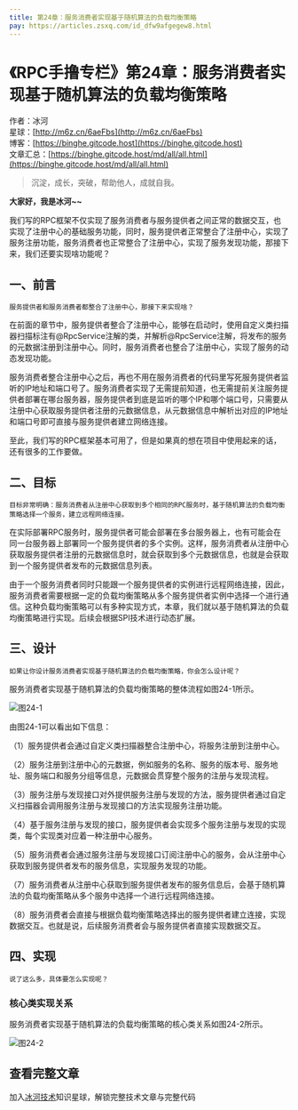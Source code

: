 ```yaml
---
title: 第24章：服务消费者实现基于随机算法的负载均衡策略
pay: https://articles.zsxq.com/id_dfw9afgegew8.html
---
```


# 《RPC手撸专栏》第24章：服务消费者实现基于随机算法的负载均衡策略

作者：冰河
<br/>星球：[http://m6z.cn/6aeFbs](http://m6z.cn/6aeFbs)
<br/>博客：[https://binghe.gitcode.host](https://binghe.gitcode.host)
<br/>文章汇总：[https://binghe.gitcode.host/md/all/all.html](https://binghe.gitcode.host/md/all/all.html)

> 沉淀，成长，突破，帮助他人，成就自我。

**大家好，我是冰河~~**

我们写的RPC框架不仅实现了服务消费者与服务提供者之间正常的数据交互，也实现了注册中心的基础服务功能，同时，服务提供者正常整合了注册中心，实现了服务注册功能，服务消费者也正常整合了注册中心，实现了服务发现功能，那接下来，我们还要实现啥功能呢？

## 一、前言

`服务提供者和服务消费者都整合了注册中心，那接下来实现啥？`

在前面的章节中，服务提供者整合了注册中心，能够在启动时，使用自定义类扫描器扫描标注有@RpcService注解的类，并解析@RpcService注解，将发布的服务的元数据注册到注册中心。同时，服务消费者也整合了注册中心，实现了服务的动态发现功能。

服务消费者整合注册中心之后，再也不用在服务消费者的代码里写死服务提供者监听的IP地址和端口号了。服务消费者实现了无需提前知道，也无需提前关注服务提供者部署在哪台服务器，服务提供者到底是监听的哪个IP和哪个端口号，只需要从注册中心获取服务提供者注册的元数据信息，从元数据信息中解析出对应的IP地址和端口号即可直接与服务提供者建立网络连接。

至此，我们写的RPC框架基本可用了，但是如果真的想在项目中使用起来的话，还有很多的工作要做。

## 二、目标

`目标非常明确：服务消费者从注册中心获取到多个相同的RPC服务时，基于随机算法的负载均衡策略选择一个服务，建立远程网络连接。`

在实际部署RPC服务时，服务提供者可能会部署在多台服务器上，也有可能会在同一台服务器上部署同一个服务提供者的多个实例。这样，服务消费者从注册中心获取服务提供者注册的元数据信息时，就会获取到多个元数据信息，也就是会获取到一个服务提供者发布的元数据信息列表。

由于一个服务消费者同时只能跟一个服务提供者的实例进行远程网络连接，因此，服务消费者需要根据一定的负载均衡策略从多个服务提供者实例中选择一个进行通信。这种负载均衡策略可以有多种实现方式，本章，我们就以基于随机算法的负载均衡策略进行实现。后续会根据SPI技术进行动态扩展。

## 三、设计

`如果让你设计服务消费者实现基于随机算法的负载均衡策略，你会怎么设计呢？`

服务消费者实现基于随机算法的负载均衡策略的整体流程如图24-1所示。

![图24-1](https://binghe.gitcode.host/assets/images/middleware/rpc/rpc-2022-10-25-001.png)

由图24-1可以看出如下信息：

（1）服务提供者会通过自定义类扫描器整合注册中心，将服务注册到注册中心。

（2）服务注册到注册中心的元数据，例如服务的名称、服务的版本号、服务地址、服务端口和服务分组等信息，元数据会贯穿整个服务的注册与发现流程。

（3）服务注册与发现接口对外提供服务注册与发现的方法，服务提供者通过自定义扫描器会调用服务注册与发现接口的方法实现服务注册功能。

（4）基于服务注册与发现的接口，服务提供者会实现多个服务注册与发现的实现类，每个实现类对应着一种注册中心服务。

（5）服务消费者会通过服务注册与发现接口订阅注册中心的服务，会从注册中心获取到服务提供者发布的服务信息，实现服务发现的功能。

（7）服务消费者从注册中心获取到服务提供者发布的服务信息后，会基于随机算法的负载均衡策略从多个服务中选择一个进行远程网络连接。

（8）服务消费者会直接与根据负载均衡策略选择出的服务提供者建立连接，实现数据交互。也就是说，后续服务消费者会与服务提供者直接实现数据交互。

## 四、实现

`说了这么多，具体要怎么实现呢？`

### 核心类实现关系

服务消费者实现基于随机算法的负载均衡策略的核心类关系如图24-2所示。

![图24-2](https://binghe.gitcode.host/assets/images/middleware/rpc/rpc-2022-10-25-002.png)

## 查看完整文章

加入[冰河技术](http://m6z.cn/6aeFbs)知识星球，解锁完整技术文章与完整代码